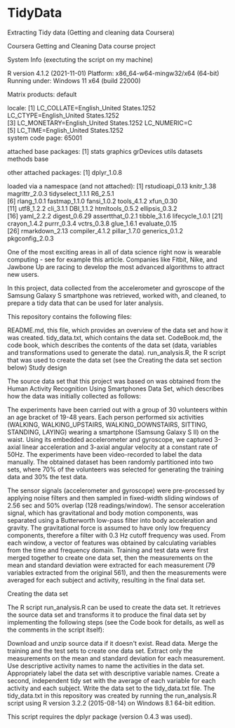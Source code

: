# TidyData
Extracting Tidy data (Getting and cleaning data Coursera)


Coursera Getting and Cleaning Data course project

System Info (exectuting the script on my machine)

R version 4.1.2 (2021-11-01)
Platform: x86_64-w64-mingw32/x64 (64-bit)
Running under: Windows 11 x64 (build 22000)

Matrix products: default

locale:
[1] LC_COLLATE=English_United States.1252  LC_CTYPE=English_United States.1252   
[3] LC_MONETARY=English_United States.1252 LC_NUMERIC=C                          
[5] LC_TIME=English_United States.1252    
system code page: 65001

attached base packages:
[1] stats     graphics  grDevices utils     datasets  methods   base     

other attached packages:
[1] dplyr_1.0.8

loaded via a namespace (and not attached):
 [1] rstudioapi_0.13  knitr_1.38       magrittr_2.0.3   tidyselect_1.1.1 R6_2.5.1        
 [6] rlang_1.0.1      fastmap_1.1.0    fansi_1.0.2      tools_4.1.2      xfun_0.30       
[11] utf8_1.2.2       cli_3.1.1        DBI_1.1.2        htmltools_0.5.2  ellipsis_0.3.2  
[16] yaml_2.2.2       digest_0.6.29    assertthat_0.2.1 tibble_3.1.6     lifecycle_1.0.1 
[21] crayon_1.4.2     purrr_0.3.4      vctrs_0.3.8      glue_1.6.1       evaluate_0.15   
[26] rmarkdown_2.13   compiler_4.1.2   pillar_1.7.0     generics_0.1.2   pkgconfig_2.0.3 



One of the most exciting areas in all of data science right now is wearable computing - see for example this article. Companies like Fitbit, Nike, and Jawbone Up are racing to develop the most advanced algorithms to attract new users.

In this project, data collected from the accelerometer and gyroscope of the Samsung Galaxy S smartphone was retrieved, worked with, and cleaned, to prepare a tidy data that can be used for later analysis.

This repository contains the following files:

README.md, this file, which provides an overview of the data set and how it was created. tidy_data.txt, which contains the data set. CodeBook.md, the code book, which describes the contents of the data set (data, variables and transformations used to generate the data). run_analysis.R, the R script that was used to create the data set (see the Creating the data set section below) Study design

The source data set that this project was based on was obtained from the Human Activity Recognition Using Smartphones Data Set, which describes how the data was initially collected as follows:

The experiments have been carried out with a group of 30 volunteers within an age bracket of 19-48 years. Each person performed six activities (WALKING, WALKING_UPSTAIRS, WALKING_DOWNSTAIRS, SITTING, STANDING, LAYING) wearing a smartphone (Samsung Galaxy S II) on the waist. Using its embedded accelerometer and gyroscope, we captured 3-axial linear acceleration and 3-axial angular velocity at a constant rate of 50Hz. The experiments have been video-recorded to label the data manually. The obtained dataset has been randomly partitioned into two sets, where 70% of the volunteers was selected for generating the training data and 30% the test data.

The sensor signals (accelerometer and gyroscope) were pre-processed by applying noise filters and then sampled in fixed-width sliding windows of 2.56 sec and 50% overlap (128 readings/window). The sensor acceleration signal, which has gravitational and body motion components, was separated using a Butterworth low-pass filter into body acceleration and gravity. The gravitational force is assumed to have only low frequency components, therefore a filter with 0.3 Hz cutoff frequency was used. From each window, a vector of features was obtained by calculating variables from the time and frequency domain. Training and test data were first merged together to create one data set, then the measurements on the mean and standard deviation were extracted for each measurement (79 variables extracted from the original 561), and then the measurements were averaged for each subject and activity, resulting in the final data set.

Creating the data set

The R script run_analysis.R can be used to create the data set. It retrieves the source data set and transforms it to produce the final data set by implementing the following steps (see the Code book for details, as well as the comments in the script itself):

Download and unzip source data if it doesn't exist. Read data. Merge the training and the test sets to create one data set. Extract only the measurements on the mean and standard deviation for each measurement. Use descriptive activity names to name the activities in the data set. Appropriately label the data set with descriptive variable names. Create a second, independent tidy set with the average of each variable for each activity and each subject. Write the data set to the tidy_data.txt file. The tidy_data.txt in this repository was created by running the run_analysis.R script using R version 3.2.2 (2015-08-14) on Windows 8.1 64-bit edition.

This script requires the dplyr package (version 0.4.3 was used).